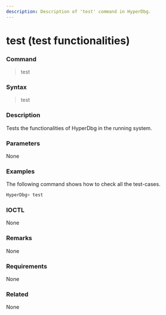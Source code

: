 ```yaml
---
description: Description of 'test' command in HyperDbg.
---
```


# test \(test functionalities\)

### Command

> test

### Syntax

> test

### Description

Tests the functionalities of HyperDbg in the running system.

### Parameters

None

### Examples

The following command shows how to check all the test-cases.

```cpp
HyperDbg> test
```

### IOCTL

None

### **Remarks**

None

### Requirements

None

### Related

None

